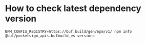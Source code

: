 # How to check latest dependency version

```
NPM_CONFIG_REGISTRY=https://buf.build/gen/npm/v1/ npm info @buf/pocketsign_apis.bufbuild_es versions
```

